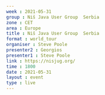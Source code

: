 ```yaml
---
week : 2021-05-31
group : Niš Java User Group  Serbia
zone : CET
area : Europe
title : Niš Java User Group  Serbia
format : world_tour
organiser : Steve Poole
presenter2 : Georgios
presenter1 : Steve Poole
link : https://nisjug.org/
time : 1800
date : 2021-05-31
layout : event
type : live
---
```

